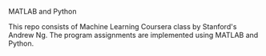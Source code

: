 MATLAB and Python

This repo consists of Machine Learning Coursera class by Stanford's Andrew Ng. The program assignments are implemented using MATLAB and Python.
